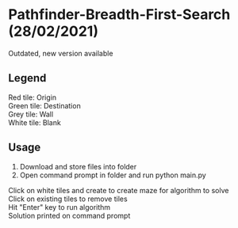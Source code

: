 # Pathfinder-Breadth-First-Search (28/02/2021)
Outdated, new version available

## Legend
Red tile: Origin  
Green tile: Destination  
Grey tile: Wall  
White tile: Blank

## Usage
1. Download and store files into folder
2. Open command prompt in folder and run python main.py

Click on white tiles and create to create maze for algorithm to solve  
Click on existing tiles to remove tiles   
Hit "Enter" key to run algorithm  
Solution printed on command prompt  
